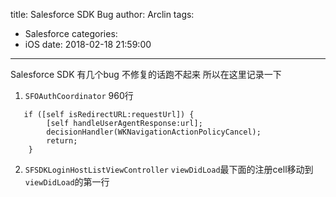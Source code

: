 title: Salesforce SDK Bug
author: Arclin
tags:
  - Salesforce
categories:
  - iOS
date: 2018-02-18 21:59:00
---
Salesforce SDK 有几个bug 不修复的话跑不起来 所以在这里记录一下

<!-- more -->

1. `SFOAuthCoordinator` 960行 

```
   if ([self isRedirectURL:requestUrl]) {
        [self handleUserAgentResponse:url];
        decisionHandler(WKNavigationActionPolicyCancel);
        return;
    }
```

2. `SFSDKLoginHostListViewController` `viewDidLoad`最下面的注册cell移动到`viewDidLoad`的第一行
